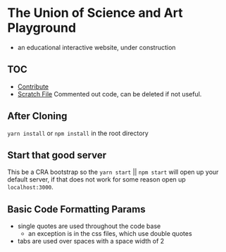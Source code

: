 # The Union of Science and Art Playground

- an educational interactive website, under construction

## TOC

- [Contribute](CONTRIBUTING.md)
- [Scratch File](./src/scratch.js)
Commented out code, can be deleted if not useful.

## After Cloning

`yarn install` or `npm install` in the root directory

## Start that good server

This be a CRA bootstrap so the `yarn start` || `npm start` will open up your default server, if that does not work for some reason open up `localhost:3000`.

## Basic Code Formatting Params

- single quotes are used throughout the code base
  - an exception is in the css files, which use double quotes
- tabs are used over spaces with a space width of 2
